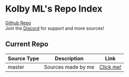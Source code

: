 # Kolby ML's Repo Index
[Github Repo](https://github.com/KolbyML/kolbymls-extensions)
<br>
Join the [Discord](https://discord.gg/rmf6jQpMU9) for support and more sources!

## Current Repo

| Source Type | Description        | Link                                                                |
|-------------|--------------------|---------------------------------------------------------------------|
| master      | Sources made by me | [Click me!](https://kolbyml.github.io/kolbymls-extensions/master/) |


